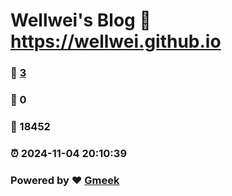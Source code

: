 # Wellwei's Blog :link: https://wellwei.github.io 
### :page_facing_up: [3](https://wellwei.github.io/tag.html) 
### :speech_balloon: 0 
### :hibiscus: 18452 
### :alarm_clock: 2024-11-04 20:10:39 
### Powered by :heart: [Gmeek](https://github.com/Meekdai/Gmeek)
